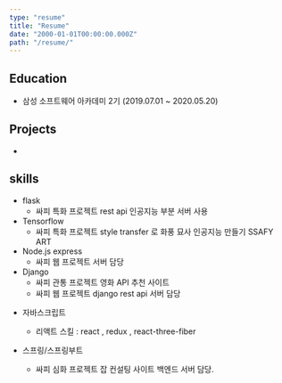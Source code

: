 ```yaml
---
type: "resume"
title: "Resume"
date: "2000-01-01T00:00:00.000Z"
path: "/resume/"
---
```




## Education
- 삼성 소프트웨어 아카데미 2기 (2019.07.01 ~ 2020.05.20)

## Projects
- 

## skills

* flask
  * 싸피 특화 프로젝트 rest api 인공지능 부분 서버 사용
* Tensorflow
  * 싸피 특화 프로젝트 style transfer 로 화풍 묘사 인공지능 만들기 SSAFY ART
* Node.js express
  * 싸피 웹 프로젝트 서버 담당
* Django
  * 싸피 관통 프로젝트 영화 API 추천 사이트
  * 싸피 웹 프로젝트 django rest api 서버 담당

- 자바스크립트
  
  * 리액트 스킬 : react  , redux , react-three-fiber
  
- 스프링/스프링부트
  
  * 싸피 심화 프로젝트 잡 컨설팅 사이트 백엔드 서버 담당. 
  
  
  
  
  
  
  
  
  
  
  
  
